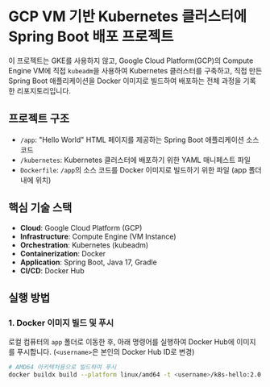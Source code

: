# GCP VM 기반 Kubernetes 클러스터에 Spring Boot 배포 프로젝트

이 프로젝트는 GKE를 사용하지 않고, Google Cloud Platform(GCP)의 Compute Engine VM에 직접 `kubeadm`을 사용하여 Kubernetes 클러스터를 구축하고, 직접 만든 Spring Boot 애플리케이션을 Docker 이미지로 빌드하여 배포하는 전체 과정을 기록한 리포지토리입니다.

## 프로젝트 구조

- `/app`: "Hello World" HTML 페이지를 제공하는 Spring Boot 애플리케이션 소스 코드
- `/kubernetes`: Kubernetes 클러스터에 배포하기 위한 YAML 매니페스트 파일
- `Dockerfile`: `/app`의 소스 코드를 Docker 이미지로 빌드하기 위한 파일 (app 폴더 내에 위치)

## 핵심 기술 스택

- **Cloud**: Google Cloud Platform (GCP)
- **Infrastructure**: Compute Engine (VM Instance)
- **Orchestration**: Kubernetes (kubeadm)
- **Containerization**: Docker
- **Application**: Spring Boot, Java 17, Gradle
- **CI/CD**: Docker Hub

## 실행 방법

### 1. Docker 이미지 빌드 및 푸시

로컬 컴퓨터의 `app` 폴더로 이동한 후, 아래 명령어를 실행하여 Docker Hub에 이미지를 푸시합니다. (`<username>`은 본인의 Docker Hub ID로 변경)

```bash
# AMD64 아키텍처용으로 빌드하여 푸시
docker buildx build --platform linux/amd64 -t <username>/k8s-hello:2.0 --push .
